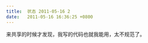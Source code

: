 ```yaml
---
title:  状态 2011-05-16 2
date:   2011-05-16 16:36:25 +0800
---
```


来共享的时候才发现，我写的代码也就我能用，太不规范了。

<!--25-->

